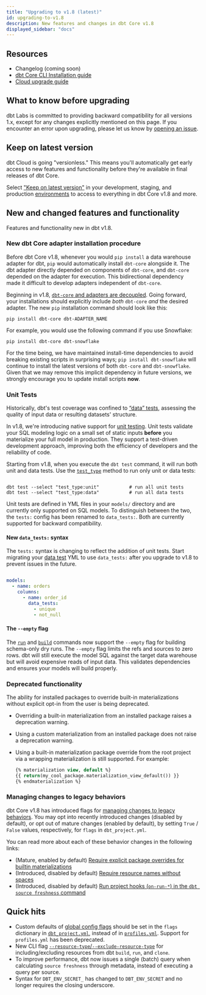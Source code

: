```yaml
---
title: "Upgrading to v1.8 (latest)"
id: upgrading-to-v1.8
description: New features and changes in dbt Core v1.8
displayed_sidebar: "docs"
---
```

 
## Resources

- Changelog (coming soon)
- [dbt Core CLI Installation guide](/docs/core/installation-overview)
- [Cloud upgrade guide](/docs/dbt-versions/upgrade-dbt-version-in-cloud)

## What to know before upgrading

dbt Labs is committed to providing backward compatibility for all versions 1.x, except for any changes explicitly mentioned on this page. If you encounter an error upon upgrading, please let us know by [opening an issue](https://github.com/dbt-labs/dbt-core/issues/new).

## Keep on latest version 

dbt Cloud is going "versionless." This means you'll automatically get early access to new features and functionality before they're available in final releases of dbt Core. 

Select ["Keep on latest version"](/docs/dbt-versions/upgrade-dbt-version-in-cloud#keep-on-latest-version) in your development, staging, and production [environments](/docs/deploy/deploy-environments) to access to everything in dbt Core v1.8 and more.

## New and changed features and functionality

Features and functionality new in dbt v1.8.

### New dbt Core adapter installation procedure

Before dbt Core v1.8, whenever you would `pip install` a data warehouse adapter for dbt, `pip` would automatically install `dbt-core` alongside it. The dbt adapter directly depended on components of `dbt-core`, and `dbt-core` depended on the adapter for execution. This bidirectional dependency made it difficult to develop adapters independent of `dbt-core`.

Beginning in v1.8, [`dbt-core` and adapters are decoupled](https://github.com/dbt-labs/dbt-adapters/discussions/87). Going forward, your installations should explicitly include _both_ `dbt-core` _and_ the desired adapter. The new `pip` installation command should look like this:

```shell
pip install dbt-core dbt-ADAPTER_NAME
```

For example, you would use the following command if you use Snowflake:
```shell
pip install dbt-core dbt-snowflake
```

For the time being, we have maintained install-time dependencies to avoid breaking existing scripts in surprising ways; `pip install dbt-snowflake` will continue to install the latest versions of both `dbt-core` and `dbt-snowflake`. Given that we may remove this implicit dependency in future versions, we strongly encourage you to update install scripts **now**.

### Unit Tests

Historically, dbt's test coverage was confined to [“data” tests](/docs/build/data-tests), assessing the quality of input data or resulting datasets' structure.

In v1.8, we're introducing native support for [unit testing](/docs/build/unit-tests). Unit tests validate your SQL modeling logic on a small set of static inputs __before__ you materialize your full model in production. They support a test-driven development approach, improving both the efficiency of developers and the reliability of code.

Starting from v1.8, when you execute the `dbt test` command, it will run both unit and data tests. Use the [`test_type`](/reference/node-selection/methods#the-test_type-method) method to run only unit or data tests:

```shell

dbt test --select "test_type:unit"           # run all unit tests
dbt test --select "test_type:data"           # run all data tests

```

Unit tests are defined in YML files in your `models/` directory and are currently only supported on SQL models. To distinguish between the two, the `tests:` config has been renamed to `data_tests:`. Both are currently supported for backward compatibility.

#### New `data_tests:` syntax

The `tests:` syntax is changing to reflect the addition of unit tests. Start migrating your [data test](/docs/build/data-tests#new-data_tests-syntax) YML to use `data_tests:` after you upgrade to v1.8 to prevent issues in the future.

```yml

models:
  - name: orders
    columns:
      - name: order_id
        data_tests:
          - unique
          - not_null


```

#### The `--empty` flag

The [`run`](/reference/commands/run#the-`--empty`-flag) and [`build`](/reference/commands/build#the---empty-flag) commands now support the `--empty` flag for building schema-only dry runs. The `--empty` flag limits the refs and sources to zero rows. dbt will still execute the model SQL against the target data warehouse but will avoid expensive reads of input data. This validates dependencies and ensures your models will build properly.

### Deprecated functionality

The ability for installed packages to override built-in materializations without explicit opt-in from the user is being deprecated.

- Overriding a built-in materialization from an installed package raises a deprecation warning.
- Using a custom materialization from an installed package does not raise a deprecation warning.
- Using a built-in materialization package override from the root project via a wrapping materialization is still supported. For example:

  ```sql
  {% materialization view, default %}
  {{ return(my_cool_package.materialization_view_default()) }}
  {% endmaterialization %}
  ```

### Managing changes to legacy behaviors

dbt Core v1.8 has introduced flags for [managing changes to legacy behaviors](/reference/global-configs/legacy-behaviors). You may opt into recently introduced changes (disabled by default), or opt out of mature changes (enabled by default), by setting `True` / `False` values, respectively, for `flags` in `dbt_project.yml`.

You can read more about each of these behavior changes in the following links:

- (Mature, enabled by default) [Require explicit package overrides for builtin materializations](/reference/global-configs/legacy-behaviors#require_explicit_package_overrides_for_builtin_materializations)
- (Introduced, disabled by default) [Require resource names without spaces](https://docs.getdbt.com/reference/global-configs/legacy-behaviors#require_resource_names_without_spaces)
- (Introduced, disabled by default) [Run project hooks (`on-run-*`) in the `dbt source freshness` command](/reference/global-configs/legacy-behaviors#source_freshness_run_project_hooks)

## Quick hits

- Custom defaults of [global config flags](/reference/global-configs/about-global-configs) should be set in the `flags` dictionary in [`dbt_project.yml`](/reference/dbt_project.yml), instead of in [`profiles.yml`](/docs/core/connect-data-platform/profiles.yml). Support for `profiles.yml` has been deprecated.
- New CLI flag [`--resource-type`/`--exclude-resource-type`](/reference/global-configs/resource-type) for including/excluding resources from dbt `build`, `run`, and `clone`. 
- To improve performance, dbt now issues a single (batch) query when calculating `source freshness` through metadata, instead of executing a query per source.
- Syntax for `DBT_ENV_SECRET_` has changed to `DBT_ENV_SECRET` and no longer requires the closing underscore.


